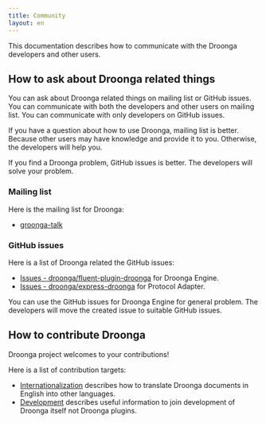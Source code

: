 ```yaml
---
title: Community
layout: en
---
```


This documentation describes how to communicate with the Droonga developers and other users.

## How to ask about Droonga related things

You can ask about Droonga related things on mailing list or GitHub issues. You can communicate with both the developers and other users on mailing list. You can communicate with only developers on GitHub issues.

If you have a question about how to use Droonga, mailing list is better. Because other users may have knowledge and provide it to you. Otherwise, the developers will help you. 

If you find a Droonga problem, GitHub issues is better. The developers will solve your problem.

### Mailing list

Here is the mailing list for Droonga:

 * [groonga-talk](https://lists.sourceforge.net/lists/listinfo/groonga-talk)

### GitHub issues

Here is a list of Droonga related the GitHub issues:

 * [Issues - droonga/fluent-plugin-droonga](https://github.com/droonga/fluent-plugin-droonga/issues) for Droonga Engine.
 * [Issues - droonga/express-droonga](https://github.com/droonga/express-droonga/issues) for Protocol Adapter.

You can use the GitHub issues for Droonga Engine for general problem. The developers will move the created issue to suitable GitHub issues.

## How to contribute Droonga

Droonga project welcomes to your contributions!

Here is a list of contribution targets:

 * [Internationalization](i18n/) describes how to translate Droonga documents in English into other languages.
 * [Development](development/) describes useful information to join development of Droonga itself not Droonga plugins.

